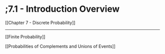 # ;7.1 - Introduction Overview

[[Chapter 7 - Discrete Probability]]

---

[[Finite Probability]]

[[Probabilities of Complements and Unions of Events]]